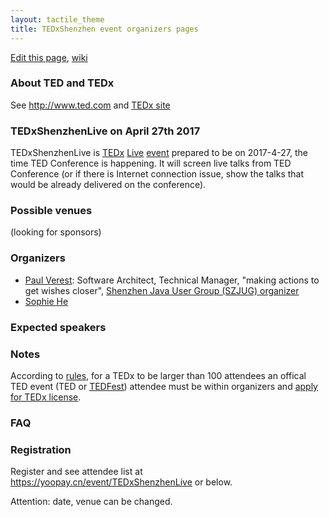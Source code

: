 ```yaml
---
layout: tactile_theme
title: TEDxShenzhen event organizers pages
---
```


[Edit this page](https://github.com/TEDxShenzhen/TEDxShenzhen.github.io/edit/master/Live.md),
[wiki](https://github.com/TEDxShenzhen/TEDxShenzhen.github.io/wiki)

### About TED and TEDx

See <http://www.ted.com> and [TEDx site](http://www.ted.com/about/programs-initiatives/tedx-program)

### TEDxShenzhenLive on April 27th 2017

TEDxShenzhenLive is
[TEDx](http://www.ted.com/about/programs-initiatives/tedx-program)
[Live](https://www.ted.com/participate/organize-a-local-tedx-event/before-you-start/event-types/tedxlive)
[event](http://www.ted.com/participate/organize-a-local-tedx-event/before-you-start/what-is-a-tedx-event)
prepared to be on 2017-4-27, the time TED Conference is happening.
It will screen live talks from TED Conference (or if there is Internet connection issue, show the talks that would be already delivered on the conference).

### Possible venues

(looking for sponsors)


### Organizers

- [Paul Verest](http://www.ted.com/profiles/7006699): Software Architect, Technical Manager, "making actions to get wishes closer", [Shenzhen Java User Group (SZJUG) organizer](http://szjug.github.io)
- [Sophie He](https://www.ted.com/profiles/4516086)
<!-- 
- [Michael Eagleton](http://www.ted.com/profiles/7033210): Australian Entrepreneur & Maker Collaborator, resident in Shenzhen since 1997. For past 15 years have been manufacturing in China for Automotive & Telecommunication sectors. , Founder of FABAPC aka Shenzhen XinShunAo E-Commerce Co., Ltd., which is a lean global services consultancy operating from Shenzhen, the 'Hollywood of Hardware'. 
- Saravanakumar from India. Working as creative technologist and living in Shenzhen for 3 years. Co-founder of design community (Madrasters, which has 5000 members in India and 1500 members in China and have successfully hosted 35 meetups, 20 workshops in India & China.
- Nico: working in R&D for more than 10 years, playing with new tech and searching what can be done with it.Developing products in different field such as medical, DIY, mobile, drone ... From electronic to electric appliance and also furniture and other house appliance, as he is passionate by what's next. He also pushes workshop about innovation like for HIT university in SZ or Huawei tech center near Foxconn or even Microsoft, but likes to work with startup to developp what's next as they can move fast on different fields, we created TroubleMAKER with some friends also to stimulate creativity :') and plenty of other things like D1 for drone racing and research.  Arrived in SZ 10 years ago. Represented Shenzhen at UNESCO Creative.
-->

### Expected speakers


### Notes

According to [rules](http://www.ted.com/participate/organize-a-local-tedx-event/before-you-start/tedx-rules),
for a TEDx to be larger than 100 attendees an offical TED event (TED or [TEDFest]( https://www.ted.com/attend/conferences/special-events/tedfest)) attendee must be within organizers and 
[apply for TEDx license](http://www.ted.com/participate/organize-a-local-tedx-event/apply-for-a-tedx-license).

### FAQ


### Registration

Register and see attendee list at <https://yoopay.cn/event/TEDxShenzhenLive> or below.

Attention: date, venue can be changed.
